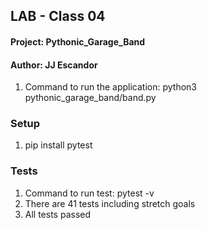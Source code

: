 

## LAB - Class 04

#### Project: Pythonic_Garage_Band
#### Author: JJ Escandor

1. Command to run the application: python3 pythonic_garage_band/band.py

### Setup

1. pip install pytest

### Tests

1. Command to run test: pytest -v
1. There are 41 tests including stretch goals
1. All tests passed

